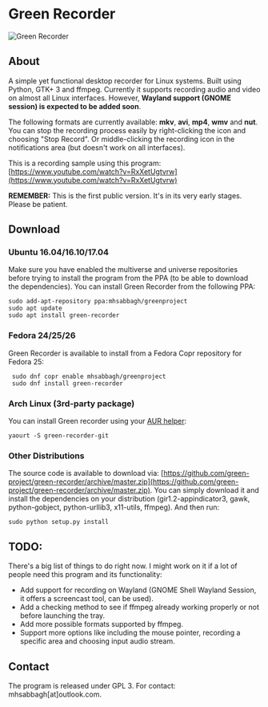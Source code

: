 # Green Recorder

![Green Recorder](http://i.imgur.com/vhJpxIl.png)

## About

A simple yet functional desktop recorder for Linux systems. Built using Python, GTK+ 3 and ffmpeg. Currently it supports recording audio and video on almost all Linux interfaces. However, **Wayland support (GNOME session) is expected to be added soon**.

The following formats are currently available: **mkv**, **avi**, **mp4**, **wmv** and **nut**. You can stop the recording process easily by right-clicking the icon and choosing "Stop Record". Or middle-clicking the recording icon in the notifications area (but doesn't work on all interfaces).

This is a recording sample using this program: [https://www.youtube.com/watch?v=RxXetUgtvrw](https://www.youtube.com/watch?v=RxXetUgtvrw)

**REMEMBER:** This is the first public version. It's in its very early stages. Please be patient.

## Download

### Ubuntu 16.04/16.10/17.04

Make sure you have enabled the multiverse and universe repositories before trying to install the program from the PPA (to be able to download the dependencies). You can install Green Recorder from the following PPA:

    sudo add-apt-repository ppa:mhsabbagh/greenproject
    sudo apt update
    sudo apt install green-recorder

### Fedora 24/25/26

Green Recorder is available to install from a Fedora Copr repository for Fedora 25:

     sudo dnf copr enable mhsabbagh/greenproject 
     sudo dnf install green-recorder

### Arch Linux (3rd-party package)

You can install Green recorder using your [AUR helper](https://wiki.archlinux.org/index.php/AUR_helpers):

```
yaourt -S green-recorder-git
```

### Other Distributions

The source code is available to download via: [https://github.com/green-project/green-recorder/archive/master.zip](https://github.com/green-project/green-recorder/archive/master.zip). You can simply download it and install the dependencies on your distribution (gir1.2-appindicator3, gawk, python-gobject, python-urllib3, x11-utils, ffmpeg). And then run: 

    sudo python setup.py install
    
## TODO:

There's a big list of things to do right now. I might work on it if a lot of people need this program and its functionality:

* Add support for recording on Wayland (GNOME Shell Wayland Session, it offers a screencast tool, can be used).
* Add a checking method to see if ffmpeg already working properly or not before launching the tray.
* Add more possible formats supported by ffmpeg.
* Support more options like including the mouse pointer, recording a specific area and choosing input audio stream.
    
## Contact

The program is released under GPL 3. For contact: mhsabbagh[at]outlook.com.

